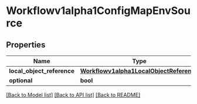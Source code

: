# Workflowv1alpha1ConfigMapEnvSource

## Properties
Name | Type | Description | Notes
------------ | ------------- | ------------- | -------------
**local_object_reference** | [**Workflowv1alpha1LocalObjectReference**](Workflowv1alpha1LocalObjectReference.md) |  | [optional] 
**optional** | **bool** |  | [optional] 

[[Back to Model list]](../README.md#documentation-for-models) [[Back to API list]](../README.md#documentation-for-api-endpoints) [[Back to README]](../README.md)


